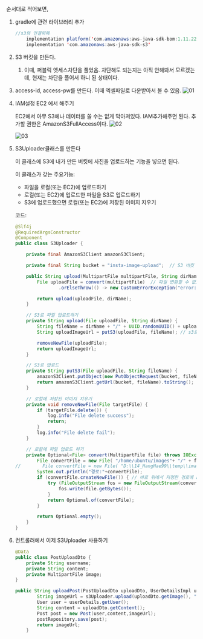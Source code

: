 순서대로 적어보면, 

1. gradle에 관련 라이브러리 추가
    
    ```java
    //s3와 연결위해
        implementation platform('com.amazonaws:aws-java-sdk-bom:1.11.228')
        implementation 'com.amazonaws:aws-java-sdk-s3'
    ```
    
2. S3 버킷을 만든다.
    1. 이때, 퍼블릭 엣세스차단을 풀었음. 차단해도 되는지는 아직 안해봐서 모르겠는데, 현재는 차단을 풀어서 하니 된 상태이다.
3. access-id, access-pw를 만든다. 이때 엑셀파일로 다운받아서 볼 수 있음.
![01](https://user-images.githubusercontent.com/78577071/138539936-2bfd6901-701a-4a8b-96d8-afe8ba94d390.png)


1. IAM설정 EC2 에서 해주기
    
    EC2에서  아무 S3에나 데이터를 쏠 수는 없게 막아져있다. IAM추가해주면 된다. 추가할 권한은 AmazonS3FullAccess이다.
    ![02](https://user-images.githubusercontent.com/78577071/138539938-2db62559-f176-4042-9603-cbe6d204c6d4.png)

    ![03](https://user-images.githubusercontent.com/78577071/138539944-3130595f-9d3d-4056-a653-de72332773c6.png)

    
2. S3Uploader클래스를 만든다
    
    이 클래스에 S3에 내가 만든 버킷에 사진을 업로드하는 기능을 넣으면 된다.
    
    이 클래스가 갖는 주요기능:
    
    - 파일을 로컬(또는 EC2)에 업로드하기
    - 로컬(또는 EC2)에 업로드한 파일을 S3로 업로드하기
    - S3에 업로드했으면 로컬(또는 EC2)에 저장된 이미지 지우기
    
    코드:
    
    ```java
    @Slf4j
    @RequiredArgsConstructor
    @Component
    public class S3Uploader {
    
        private final AmazonS3Client amazonS3Client;
    
        private final String bucket = "insta-image-upload";  // S3 버킷 이름
    
        public String upload(MultipartFile multipartFile, String dirName) throws IOException {
            File uploadFile = convert(multipartFile)  // 파일 변환할 수 없으면 에러
                    .orElseThrow(() -> new CustomErrorException("error: MultipartFile -> File convert fail"));
    
            return upload(uploadFile, dirName);
        }
    
        // S3로 파일 업로드하기
        private String upload(File uploadFile, String dirName) {
            String fileName = dirName + "/" + UUID.randomUUID() + uploadFile.getName();   // S3에 저장된 파일 이름
            String uploadImageUrl = putS3(uploadFile, fileName); // s3로 업로드
    
            removeNewFile(uploadFile);
            return uploadImageUrl;
        }
    
        // S3로 업로드
        private String putS3(File uploadFile, String fileName) {
            amazonS3Client.putObject(new PutObjectRequest(bucket, fileName, uploadFile).withCannedAcl(CannedAccessControlList.PublicRead));
            return amazonS3Client.getUrl(bucket, fileName).toString();
        }
    
        // 로컬에 저장된 이미지 지우기
        private void removeNewFile(File targetFile) {
            if (targetFile.delete()) {
                log.info("File delete success");
                return;
            }
            log.info("File delete fail");
        }
    
        // 로컬에 파일 업로드 하기
        private Optional<File> convert(MultipartFile file) throws IOException {
            File convertFile = new File( "/home/ubuntu/images"+ "/" + file.getOriginalFilename()); // EC2용
    //        File convertFile = new File( "D:\\14_HangHae99\\temp\\imageupload"+ "\\" + file.getOriginalFilename()); // 로컬용
            System.out.println("경로:"+convertFile);
            if (convertFile.createNewFile()) { // 바로 위에서 지정한 경로에 File이 생성됨 (경로가 잘못되었다면 생성 불가능)
                try (FileOutputStream fos = new FileOutputStream(convertFile)) { // FileOutputStream 데이터를 파일에 바이트 스트림으로 저장하기 위함
                    fos.write(file.getBytes());
                }
                return Optional.of(convertFile);
            }
    
            return Optional.empty();
        }
    }
    ```
    
3. 컨트롤러에서 이제 S3Uploader 사용하기
    
    ```java
    @Data
    public class PostUploadDto {
        private String username;
        private String content;
        private MultipartFile image;
    }
    ```
    
    ```java
    public String uploadPost(PostUploadDto uploadDto, UserDetailsImpl userDetails) throws IOException {
            String imageUrl = s3Uploader.upload(uploadDto.getImage(), "image");
            User user = userDetails.getUser();
            String content = uploadDto.getContent();
            Post post = new Post(user,content,imageUrl);
            postRepository.save(post);
            return imageUrl;
        }
    ```
